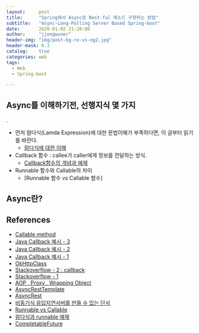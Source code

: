 ```yaml
---
layout:     post
title:      "Spring에서 Async로 Rest-ful 메소드 구현하는 방법"
subtitle:   "Async-Long-Polling Server Based Spring-boot"
date:       2020-01-02 21:20:00
author:     "jjongwuner"
header-img: "img/post-bg-re-vs-ng2.jpg"
header-mask: 0.3
catalog:    true
categories: web
tags:
  - Web
  - Spring-boot

---
```


## Async를 이해하기전, 선행지식 몇 가지
.
- 먼저 람다식(Lamda Expression)에 대한 문법이해가 부족하다면, 이 글부터 읽기를 바란다. 
  - [람다식에 대한 이해]()
- Callback 함수 : callee가 caller에게 정보를 전달하는 방식.
  - [Callback함수의 개념과 예제]()
- Runnable 함수와 Callable의 차이
  - [Runnable 함수 vs Callable 함수]

## Async란?


## References
- [Callable method](https://bkim.tistory.com/3)
- [Java Callback 예시 - 3](https://brunch.co.kr/@kimkm4726/1)
- [Java Callback 예시 - 2](http://www.dreamy.pe.kr/zbxe/CodeClip/3768942)
- [Java Callback 예시 - 1](https://devsophia.tistory.com/entry/JAVA-%EC%BD%9C%EB%B0%B1-%EB%A9%94%EC%84%9C%EB%93%9C-%EA%B5%AC%ED%98%84%ED%95%98%EA%B8%B0)
- [OkHttpClass](https://digitalbourgeois.tistory.com/59)
- [Stackoverflow - 2 : callback](https://stackoverflow.com/questions/40311808/how-to-test-rest-endpoint-when-using-callbacks-using-java)
- [Stackoverflow - 1](https://stackoverflow.com/questions/52876489/java-rest-api-post-return-future)
- [AOP , Proxy , Wrapping Object](https://sa1341.github.io/2019/05/25/%EC%8A%A4%ED%94%84%EB%A7%81-AOP-%EA%B0%9C%EB%85%90-%EB%B0%8F-Proxy%EB%A5%BC-%EC%9D%B4%EC%9A%A9%ED%95%9C-%EA%B5%AC%EB%8F%99%EC%9B%90%EB%A6%AC/)
- [AsyncRestTemplate](http://wonwoo.ml/index.php/post/903)
- [AsyncRest](https://www.hungrydiver.co.kr/bbs/detail/develop?id=2&scroll=comment)
- [비동기식 응답지연서버를 만들 수 있는 단서](https://bkim.tistory.com/3)
- [Runnable vs Callable](https://codechacha.com/ko/java-callable-vs-runnable/)
- [람다식과 runnable 예제](https://coding-factory.tistory.com/265)
- [CompletableFuture](https://brunch.co.kr/@springboot/267)